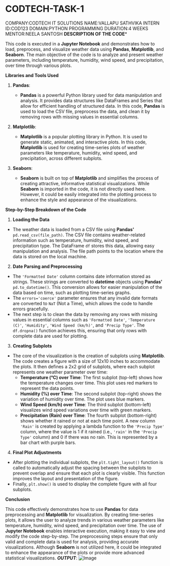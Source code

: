 # CODTECH-TASK-1
COMPANY:CODTECH IT SOLUTIONS
NAME:VALLAPU SATHVIKA
INTERN ID:COD123
DOMAIN:PYTHON PROGRAMMING
DURATION:4 WEEKS
MENTOR:NEELA SANTOSH
  **DESCRIPTION OF THE CODE***

This code is executed in a **Jupyter Notebook** and demonstrates how to load, preprocess, and visualize weather data using **Pandas**, **Matplotlib**, and **Seaborn**. The main objective of the code is to analyze and present weather parameters, including temperature, humidity, wind speed, and precipitation, over time through various plots.


 **Libraries and Tools Used**

1. **Pandas**: 
   - **Pandas** is a powerful Python library used for data manipulation and analysis. It provides data structures like DataFrames and Series that allow for efficient handling of structured data. In this code, **Pandas** is used to load the CSV file, preprocess the data, and clean it by removing rows with missing values in essential columns.
   
2. **Matplotlib**:
   - **Matplotlib** is a popular plotting library in Python. It is used to generate static, animated, and interactive plots. In this code, **Matplotlib** is used for creating time-series plots of weather parameters like temperature, humidity, wind speed, and precipitation, across different subplots.

3. **Seaborn**:
   - **Seaborn** is built on top of **Matplotlib** and simplifies the process of creating attractive, informative statistical visualizations. While **Seaborn** is imported in the code, it is not directly used here. However, it could be easily integrated into the plotting process to enhance the style and appearance of the visualizations.

 **Step-by-Step Breakdown of the Code**

 1. **Loading the Data**
   - The weather data is loaded from a CSV file using **Pandas'** `pd.read_csv(file_path)`. The CSV file contains weather-related information such as temperature, humidity, wind speed, and precipitation type. The DataFrame `df` stores this data, allowing easy manipulation and analysis. The file path points to the location where the data is stored on the local machine.

 2. **Date Parsing and Preprocessing**
   - The `'Formatted Date'` column contains date information stored as strings. These strings are converted to **datetime** objects using **Pandas'** `pd.to_datetime()`. This conversion allows for easier manipulation of the data based on time, such as plotting time-series graphs.
   - The `errors='coerce'` parameter ensures that any invalid date formats are converted to `NaT` (Not a Time), which allows the code to handle errors gracefully.
   - The next step is to clean the data by removing any rows with missing values in essential columns such as `'Formatted Date'`, `'Temperature (C)'`, `'Humidity'`, `'Wind Speed (km/h)'`, and `'Precip Type'`. The `df.dropna()` function achieves this, ensuring that only rows with complete data are used for plotting.
 3. **Creating Subplots**
   - The core of the visualization is the creation of subplots using **Matplotlib**. The code creates a figure with a size of 12x10 inches to accommodate the plots. It then defines a 2x2 grid of subplots, where each subplot represents one weather parameter over time:
     - **Temperature (°C) over Time**: The first subplot (top-left) shows how the temperature changes over time. This plot uses red markers to represent the data points.
     - **Humidity (%) over Time**: The second subplot (top-right) shows the variation of humidity over time. The plot uses blue markers.
     - **Wind Speed (km/h) over Time**: The third subplot (bottom-left) visualizes wind speed variations over time with green markers.
     - **Precipitation (Rain) over Time**: The fourth subplot (bottom-right) shows whether it rained or not at each time point. A new column `'Rain'` is created by applying a lambda function to the `'Precip Type'` column, where the value is 1 if it rained (i.e., `'rain'` in the `'Precip Type'` column) and 0 if there was no rain. This is represented by a bar chart with purple bars.

 4. **Final Plot Adjustments**
   - After plotting the individual subplots, the `plt.tight_layout()` function is called to automatically adjust the spacing between the subplots to prevent overlap and ensure that each plot is clearly visible. This function improves the layout and presentation of the figure.
   - Finally, `plt.show()` is used to display the complete figure with all four subplots.

 **Conclusion**

This code effectively demonstrates how to use **Pandas** for data preprocessing and **Matplotlib** for visualization. By creating time-series plots, it allows the user to analyze trends in various weather parameters like temperature, humidity, wind speed, and precipitation over time. The use of **Jupyter Notebook** enables interactive execution, making it easy to view and modify the code step-by-step. The preprocessing steps ensure that only valid and complete data is used for analysis, providing accurate visualizations. Although **Seaborn** is not utilized here, it could be integrated to enhance the appearance of the plots or provide more advanced statistical visualizations.
***OUTPUT***: ![Image](https://github.com/user-attachments/assets/09f4b32e-8a11-47f2-87dd-d0949e5da114)



